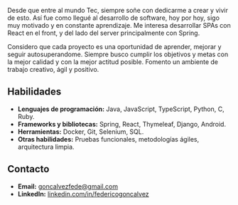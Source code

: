 
Desde que entre al mundo Tec, siempre soñe con dedicarme a crear y vivir de esto. 
Así fue como llegué al desarrollo de software, hoy por hoy, sigo muy motivado y en constante aprendizaje. 
Me interesa desarrollar SPAs con React en el front, y del lado del server principalmente con Spring.

Considero que cada proyecto es una oportunidad de aprender, mejorar y seguir autosuperandome. 
Siempre busco cumplir los objetivos y metas con la mejor calidad y con la mejor actitud posible.
Fomento un ambiente de trabajo creativo, ágil y positivo.

## Habilidades
- **Lenguajes de programación:** Java, JavaScript, TypeScript, Python, C, Ruby.
- **Frameworks y bibliotecas:** Spring, React, Thymeleaf, Django, Android.
- **Herramientas:** Docker, Git, Selenium, SQL.
- **Otras habilidades:** Pruebas funcionales, metodologías ágiles, arquitectura limpia.


## Contacto
- **Email:** goncalvezfede@gmail.com
- **LinkedIn:** [linkedin.com/in/federicogoncalvez](https://linkedin.com/in/federicogoncalvez)

